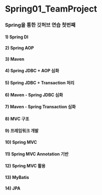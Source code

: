 # Spring01_TeamProject
### Spring을 통한 깃허브 연습 첫번째

#### 1) Spring DI
#### 2) Spring AOP 
#### 3) Maven 
#### 4) Spring JDBC + AOP 심화
#### 5) Spring JDBC + Transaction 처리
#### 6) Maven - Spring JDBC 심화
#### 7) Maven - Spring Transaction 심화
#### 8) MVC 구조
#### 9) 프레임워크 개발 
#### 10) Spring MVC 
#### 11) Spring MVC Annotation 기반
#### 12) Spring MVC 활용
#### 13) MyBatis
#### 14) JPA 
